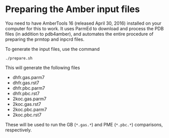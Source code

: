 Preparing the Amber input files
===============================

You need to have AmberTools 16 (released April 30, 2016) installed on your
computer for this to work. It uses ParmEd to download and process the PDB files
(in addition to pdb4amber), and automates the entire procedure of preparing the
prmtop and inpcrd files.

To generate the input files, use the command

```
./prepare.sh
```

This will generate the following files

- dhfr.gas.parm7
- dhfr.gas.rst7
- dhfr.pbc.parm7
- dhfr.pbc.rst7
- 2koc.gas.parm7
- 2koc.gas.rst7
- 2koc.pbc.parm7
- 2koc.pbc.rst7

These will be used to run the GB (``*.gas.*``) and PME (``*.pbc.*``)
comparisons, respectively.

